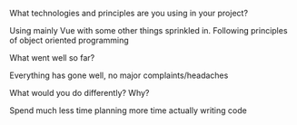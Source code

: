 What technologies and principles are you using in your project?

Using mainly Vue with some other things sprinkled in. Following principles of object oriented programming

What went well so far?

Everything has gone well, no major complaints/headaches

What would you do differently? Why?

Spend much less time planning more time actually writing code